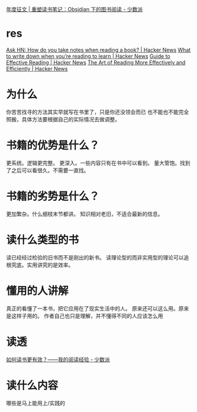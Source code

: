 [年度征文 | 重塑读书笔记：Obsidian 下的图书阅读 - 少数派](https://sspai.com/post/71405)

# res
[Ask HN: How do you take notes when reading a book? | Hacker News](https://news.ycombinator.com/item?id=23596471)
[What to write down when you’re reading to learn | Hacker News](https://news.ycombinator.com/item?id=23492358)
[Guide to Effective Reading | Hacker News](https://news.ycombinator.com/item?id=25302132)
[The Art of Reading More Effectively and Efficiently | Hacker News](https://news.ycombinator.com/item?id=26273735)

# 为什么
你苦苦找寻的方法其实早就写在书里了，只是你还没领会而已
	也不能也不能完全照搬，具体方法要根据自己的实际情况去做调整。
# 书籍的优势是什么？
更系统。逻辑更完整。
更深入。一些内容只有在书中可以看到。
量大管饱。找到了之后可以看很久。不需要一直找。
# 书籍的劣势是什么？
更加繁杂。什么细枝末节都讲。
知识相对老旧，不适合最新的信息。
# 读什么类型的书
读已经经过检验的旧书而不是刚出的新书。
读理论型的而非实用型的理论可以追根究底。实用讲究的是效率。
# 懂用的人讲解
真正的看懂了一本书，把它应用在了现实生活中的人。
原来还可以这么用。原来是这样子用的。
作者自己也只是理解，并不懂得不同的人应该怎么用
# 读透
[如何读书更有效？——我的阅读经验 - 少数派](https://sspai.com/post/62340)
# 读什么内容
哪些是马上能用上/实践的